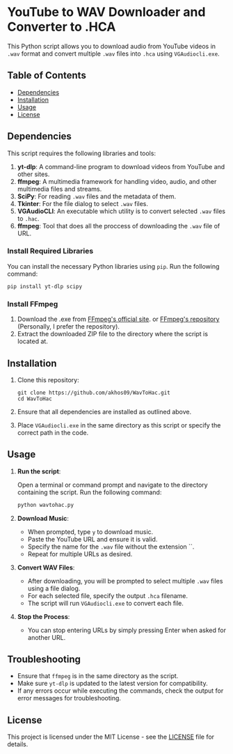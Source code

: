 
# YouTube to WAV Downloader and Converter to .HCA

This Python script allows you to download audio from YouTube videos in `.wav` format and convert multiple `.wav` files into `.hca` using `VGAudiocli.exe`. 

## Table of Contents
- [Dependencies](#dependencies)
- [Installation](#installation)
- [Usage](#usage)
- [License](#license)

## Dependencies

This script requires the following libraries and tools:

1. **yt-dlp**: A command-line program to download videos from YouTube and other sites.
2. **ffmpeg**: A multimedia framework for handling video, audio, and other multimedia files and streams.
3. **SciPy**: For reading `.wav` files and the metadata of them.
4. **Tkinter**: For the file dialog to select `.wav` files.
5. **VGAudioCLI**: An executable which utility is to convert selected `.wav` files to `.hac`.
6. **ffmpeg**: Tool that does all the proccess of downloading the `.wav` file of URL.

### Install Required Libraries

You can install the necessary Python libraries using `pip`. Run the following command:

```
pip install yt-dlp scipy
```

### Install FFmpeg
1. Download the .exe from [FFmpeg's official site](https://ffmpeg.org/download.html). or [FFmpeg's repository](https://github.com/BtbN/FFmpeg-Builds/releases) (Personally, I prefer the repository). 
2. Extract the downloaded ZIP file to the directory where the script is located at.

## Installation

1. Clone this repository:

   ```
   git clone https://github.com/akhos09/WavToHac.git
   cd WavToHac
   ```

2. Ensure that all dependencies are installed as outlined above.

3. Place `VGAudiocli.exe` in the same directory as this script or specify the correct path in the code.

## Usage

1. **Run the script**:

   Open a terminal or command prompt and navigate to the directory containing the script. Run the following command:

   ```bash
   python wavtohac.py
   ```

2. **Download Music**:

   - When prompted, type `y` to download music.
   - Paste the YouTube URL and ensure it is valid.
   - Specify the name for the `.wav` file without the extension ``.
   - Repeat for multiple URLs as desired.

3. **Convert WAV Files**:

   - After downloading, you will be prompted to select multiple `.wav` files using a file dialog.
   - For each selected file, specify the output `.hca` filename.
   - The script will run `VGAudiocli.exe` to convert each file.

4. **Stop the Process**:

   - You can stop entering URLs by simply pressing Enter when asked for another URL.

## Troubleshooting

- Ensure that `ffmpeg` is in the same directory as the script.
- Make sure `yt-dlp` is updated to the latest version for compatibility.
- If any errors occur while executing the commands, check the output for error messages for troubleshooting.

## License

This project is licensed under the MIT License - see the [LICENSE](LICENSE) file for details.
